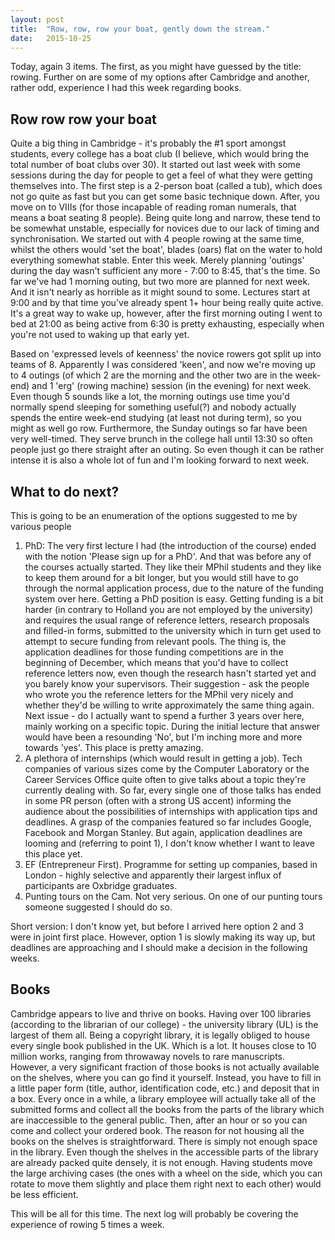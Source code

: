 ```yaml
---
layout: post
title:  "Row, row, row your boat, gently down the stream."
date:   2015-10-25
---
```


Today, again 3 items. The first, as you might have guessed by the title: rowing. Further on are some of my options after Cambridge and another, rather odd, experience I had this week regarding books.

## Row row row your boat
Quite a big thing in Cambridge - it's probably the #1 sport amongst students, every college has a boat club (I believe, which would bring the total number of boat clubs over 30). It started out last week with some sessions during the day for people to get a feel of what they were getting themselves into. The first step is a 2-person boat (called a tub), which does not go quite as fast but you can get some basic technique down. After, you move on to VIIIs (for those incapable of reading roman numerals, that means a boat seating 8 people). Being quite long and narrow, these tend to be somewhat unstable, especially for novices due to our lack of timing and synchronisation. We started out with 4 people rowing at the same time, whilst the others would 'set the boat', blades (oars) flat on the water to hold everything somewhat stable. Enter this week. Merely planning 'outings' during the day wasn't sufficient any more - 7:00 to 8:45, that's the time. So far we've had 1 morning outing, but two more are planned for next week. And it isn't nearly as horrible as it might sound to some. Lectures start at 9:00 and by that time you've already spent 1+ hour being really quite active. It's a great way to wake up, however, after the first morning outing I went to bed at 21:00 as being active from 6:30 is pretty exhausting, especially when you're not used to waking up that early yet.

Based on 'expressed levels of keenness' the novice rowers got split up into teams of 8. Apparently I was considered 'keen', and now we're moving up to 4 outings (of which 2 are the morning and the other two are in the week-end) and 1 'erg' (rowing machine) session (in the evening) for next week. Even though 5 sounds like a lot, the morning outings use time you'd normally spend sleeping for something useful(?) and nobody actually spends the entire week-end studying (at least not during term), so you might as well go row. Furthermore, the Sunday outings so far have been very well-timed. They serve brunch in the college hall until 13:30 so often people just go there straight after an outing. So even though it can be rather intense it is also a whole lot of fun and I'm looking forward to next week.

## What to do next?
This is going to be an enumeration of the options suggested to me by various people

1. PhD: The very first lecture I had (the introduction of the course) ended with the notion 'Please sign up for a PhD'. And that was before any of the courses actually started. They like their MPhil students and they like to keep them around for a bit longer, but you would still have to go through the normal application process, due to the nature of the funding system over here. Getting a PhD position is easy. Getting funding is a bit harder (in contrary to Holland you are not employed by the university) and requires the usual range of reference letters, research proposals and filled-in forms, submitted to the university which in turn get used to attempt to secure funding from relevant pools. The thing is, the application deadlines for those funding competitions are in the beginning of December, which means that you'd have to collect reference letters now, even though the research hasn't started yet and you barely know your supervisors. Their suggestion - ask the people who wrote you the reference letters for the MPhil very nicely and whether they'd be willing to write approximately the same thing again. Next issue - do I actually want to spend a further 3 years over here, mainly working on a specific topic. During the initial lecture that answer would have been a resounding 'No', but I'm inching more and more towards 'yes'. This place is pretty amazing.
2. A plethora of internships (which would result in getting a job). Tech companies of various sizes come by the Computer Laboratory or the Career Services Office quite often to give talks about a topic they're currently dealing with. So far, every single one of those talks has ended in some PR person (often with a strong US accent) informing the audience about the possibilities of internships with application tips and deadlines. A grasp of the companies featured so far includes Google, Facebook and Morgan Stanley. But again, application deadlines are looming and (referring to point 1), I don't know whether I want to leave this place yet.
3. EF (Entrepreneur First). Programme for setting up companies, based in London - highly selective and apparently their largest influx of participants are Oxbridge graduates.
4. Punting tours on the Cam. Not very serious. On one of our punting tours someone suggested I should do so.

Short version: I don't know yet, but before I arrived here option 2 and 3 were in joint first place. However, option 1 is slowly making its way up, but deadlines are approaching and I should make a decision in the following weeks.

## Books
Cambridge appears to live and thrive on books. Having over 100 libraries (according to the librarian of our college) - the university library (UL) is the largest of them all. Being a copyright library, it is legally obliged to house every single book published in the UK. Which is a lot. It houses close to 10 million works, ranging from throwaway novels to rare manuscripts. However, a very significant fraction of those books is not actually available on the shelves, where you can go find it yourself. Instead, you have to fill in a little paper form (title, author, identification code, etc.) and deposit that in a box. Every once in a while, a library employee will actually take all of the submitted forms and collect all the books from the parts of the library which are inaccessible to the general public. Then, after an hour or so you can come and collect your ordered book. The reason for not housing all the books on the shelves is straightforward. There is simply not enough space in the library. Even though the shelves in the accessible parts of the library are already packed quite densely, it is not enough. Having students move the large archiving cases (the ones with a wheel on the side, which you can rotate to move them slightly and place them right next to each other) would be less efficient.

This will be all for this time. The next log will probably be covering the experience of rowing 5 times a week.  
